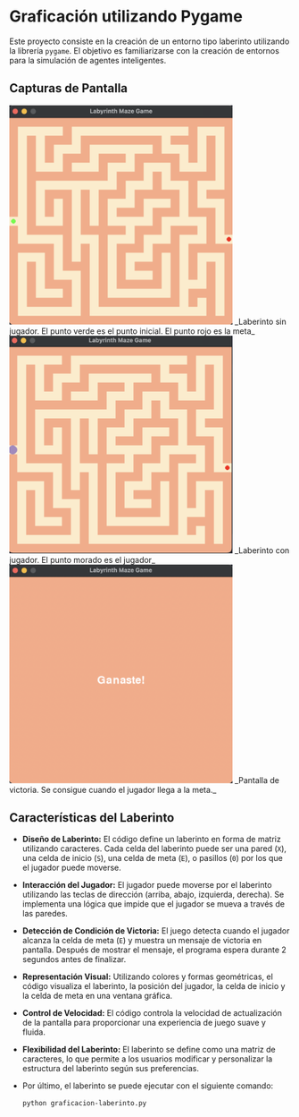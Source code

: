 # Graficación utilizando Pygame

Este proyecto consiste en la creación de un entorno tipo laberinto utilizando la librería `pygame`. El objetivo es familiarizarse con la creación de entornos para la simulación de agentes inteligentes.

## Capturas de Pantalla

<img src="/graficacion-laberinto/images/img1.png" alt="Captura de Pantalla 1" width="400"/>
_Laberinto sin jugador. El punto verde es el punto inicial. El punto rojo es la meta_

<img src="/graficacion-laberinto/images/img2.png" alt="Captura de Pantalla 2" width="400"/>
_Laberinto con jugador. El punto morado es el jugador_

<img src="/graficacion-laberinto/images/img3.png" alt="Captura de Pantalla 3" width="400"/>
_Pantalla de victoria. Se consigue cuando el jugador llega a la meta._

## Características del Laberinto

- **Diseño de Laberinto:** El código define un laberinto en forma de matriz utilizando caracteres. Cada celda del laberinto puede ser una pared (`X`), una celda de inicio (`S`), una celda de meta (`E`), o pasillos (`0`) por los que el jugador puede moverse.

- **Interacción del Jugador:** El jugador puede moverse por el laberinto utilizando las teclas de dirección (arriba, abajo, izquierda, derecha). Se implementa una lógica que impide que el jugador se mueva a través de las paredes.

- **Detección de Condición de Victoria:** El juego detecta cuando el jugador alcanza la celda de meta (`E`) y muestra un mensaje de victoria en pantalla. Después de mostrar el mensaje, el programa espera durante 2 segundos antes de finalizar.

- **Representación Visual:** Utilizando colores y formas geométricas, el código visualiza el laberinto, la posición del jugador, la celda de inicio y la celda de meta en una ventana gráfica.

- **Control de Velocidad:** El código controla la velocidad de actualización de la pantalla para proporcionar una experiencia de juego suave y fluida.

- **Flexibilidad del Laberinto:** El laberinto se define como una matriz de caracteres, lo que permite a los usuarios modificar y personalizar la estructura del laberinto según sus preferencias.

- Por último, el laberinto se puede ejecutar con el siguiente comando:

   ```bash
   python graficacion-laberinto.py
